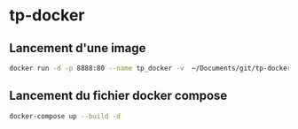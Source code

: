 # tp-docker

## Lancement d'une image


```bash
docker run -d -p 8888:80 --name tp_docker -v  ~/Documents/git/tp-docker:/var/www/html php:7.0-apache
```

## Lancement du fichier docker compose

```bash
docker-compose up --build -d
```
